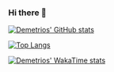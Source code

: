 ### Hi there 👋

[![Demetrios' GitHub stats](https://github-readme-stats.vercel.app/api?username=dlambros91&count_private=true)](https://github.com/anuraghazra/github-readme-stats)

[![Top Langs](https://github-readme-stats.vercel.app/api/top-langs/?username=dlambros91&layout=compact)](https://github.com/anuraghazra/github-readme-stats)

[![Demetrios' WakaTime stats](https://github-readme-stats.vercel.app/api/wakatime?username=dlambros91&layout=compact)](https://github.com/anuraghazra/github-readme-stats)

<!--
**DLambros91/DLambros91** is a ✨ _special_ ✨ repository because its `README.md` (this file) appears on your GitHub profile.

Here are some ideas to get you started:

- 🔭 I’m currently working on ...
- 🌱 I’m currently learning ...
- 👯 I’m looking to collaborate on ...
- 🤔 I’m looking for help with ...
- 💬 Ask me about ...
- 📫 How to reach me: ...
- 😄 Pronouns: ...
- ⚡ Fun fact: ...
-->
